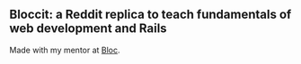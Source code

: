
## Bloccit: a Reddit replica to teach fundamentals of web development and Rails

Made with my mentor at [Bloc](http://bloc.io).

